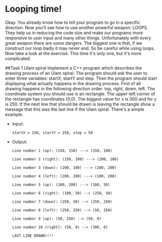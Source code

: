 Looping time!
=====================
Okay. You already know how to tell your program to go in a specific direction. Now you'll see how to use another powerful weapon: LOOPS. They help us in reducing the code size and make our programs more responsive to user input and many other things. Unfortunately with every great weapon there are some dangers. The biggest one is that, if we construct our loop badly it may never end. So be careful while using loops. Now take a look at the exercise. This time it's only one, but it's more complicated.

##Task 1 Ulam spiral
Implement a C++ program which describes the drawing process of an Ulam spiral. The program should ask the user to enter three variables: startX, startY and step. Then the program should start displaying what actually happens in the drawing process. First of all drawing happens in the following direction order: top, right, down, left. The coordinate system you should use is an rectangle. The upper-left corner of the rectangle has coordinates (0,0). The biggest value for x is 300 and for y is 250. If the next line that should be drawn is leaving the rectangle show a message that this was the last line if the Ulam spiral. There's a simple example.

 * Input:
	```
	startX = 150, startY = 150, step = 50
	```
 * Output:
	```
	Line number 1 (up): (150, 150) ---> (150, 100)
	```
	
	```
	Line number 2 (right): (150, 100) ---> (200, 100)
	```
	
	```
	Line number 3 (down): (200, 100) ---> (200, 200)
	```
	
	```
	Line number 4 (left): (200, 200) ---> (100, 200)
	```
	
	```
	Line number 5 (up): (100, 200) ---> (100, 50)
	```
	
	```
	Line number 6 (right): (100, 50) --> (250, 50)
	```
	
	```
	Line number 7 (down): (250, 50) --> (250, 250)
	```
	
	```
	Line number 8 (left): (250, 250) --> (50, 250)
	```
	
	```
	Line number 9 (up): (50, 250) --> (50, 0)
	```
	
	```
	Line number 10 (right): (50, 0) --> (300, 0)
	```

	```
	LAST LINE DRAWN!!!!
	```
